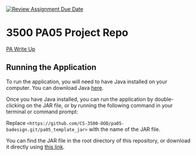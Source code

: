 [![Review Assignment Due Date](https://classroom.github.com/assets/deadline-readme-button-24ddc0f5d75046c5622901739e7c5dd533143b0c8e959d652212380cedb1ea36.svg)](https://classroom.github.com/a/x6ckGcN8)
# 3500 PA05 Project Repo

[PA Write Up](https://markefontenot.notion.site/PA-05-8263d28a81a7473d8372c6579abd6481)


## Running the Application

To run the application, you will need to have Java installed on your computer. You can download Java [here](https://www.java.com/en/download/).

Once you have Java installed, you can run the application by double-clicking on the JAR file, or by running the following command in your terminal or command prompt:


Replace `<https://github.com/CS-3500-OOD/pa05-badesign.git/pa05_template_jar>` with the name of the JAR file.

You can find the JAR file in the root directory of this repository, or download it directly using [this link](<https://github.com/CS-3500-OOD/pa05-badesign.git/pa05_template_jar>).
